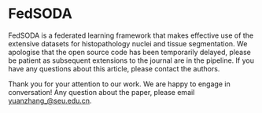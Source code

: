 # FedSODA
 FedSODA is a federated learning framework that makes effective use of the extensive datasets for histopathology nuclei and tissue segmentation. 
We apologise that the open source code has been temporarily delayed, please be patient as subsequent extensions to the journal are in the pipeline. If you have any questions about this article, please contact the authors.
 
Thank you for your attention to our work. We are happy to engage in conversation!
Any question about the paper, please email yuanzhang_@seu.edu.cn. 
